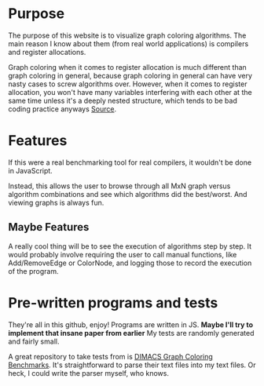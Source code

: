 # Purpose

The purpose of this website is to visualize graph coloring algorithms. The main reason I know about them (from real world applications) is compilers and register allocations.

Graph coloring when it comes to register allocation is much different than graph coloring in general, because graph coloring in general can have very nasty cases to screw algorithms over. However, when it comes to register allocation, you won't have many variables interfering with each other at the same time unless it's a deeply nested structure, which tends to be bad coding practice anyways [Source](https://www.lighterra.com/papers/graphcoloring/).

# Features

If this were a real benchmarking tool for real compilers, it wouldn't be done in JavaScript.

Instead, this allows the user to browse through all MxN graph versus algorithm combinations and see which algorithms did the best/worst. And viewing graphs is always fun.

## Maybe Features

A really cool thing will be to see the execution of algorithms step by step. It would probably involve requiring the user to call manual functions, like Add/RemoveEdge or ColorNode, and logging those to record the execution of the program.

# Pre-written programs and tests

They're all in this github, enjoy! Programs are written in JS. **Maybe I'll try to implement that insane paper from earlier** My tests are randomly generated and fairly small.

A great repository to take tests from is [DIMACS Graph Coloring Benchmarks](http://cedric.cnam.fr/~porumbed/graphs/). It's straightforward to parse their text files into my text files. Or heck, I could write the parser myself, who knows.
